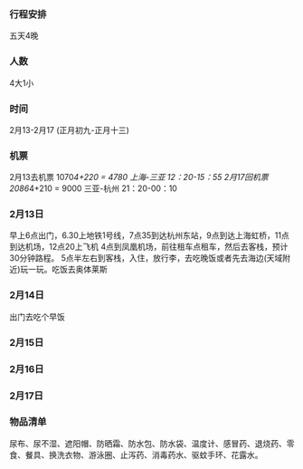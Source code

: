 ### 行程安排
五天4晚

### 人数
4大1小

### 时间
2月13-2月17 (正月初九-正月十三)

### 机票
2月13去机票 1070*4+220 = 4780 上海-三亚 12：20-15：55
2月17回机票 2086*4+210 = 9000 三亚-杭州 21：20-00：10

### 2月13日 
早上6点出门，6.30上地铁1号线，7点35到达杭州东站，9点到达上海虹桥，11点到达机场，12点20上飞机
4点到凤凰机场，前往租车点租车，然后去客栈，预计30分钟路程。
5点半左右到客栈，入住，放行李，去吃晚饭或者先去海边(天域附近)玩一玩。吃饭去奥体莱斯 

### 2月14日
出门去吃个早饭 

### 2月15日

### 2月16日

### 2月17日


### 物品清单 
尿布、尿不湿、遮阳帽、防晒霜、防水包、防水袋、温度计、感冒药、退烧药、零食、餐具、换洗衣物、游泳圈、止泻药、消毒药水、驱蚊手环、花露水。